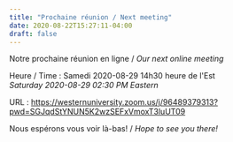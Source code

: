 ```yaml
---
title: "Prochaine réunion / Next meeting"
date: 2020-08-22T15:27:11-04:00
draft: false
---
```


Notre prochaine réunion en ligne / _Our next online meeting_

Heure / Time
: Samedi 2020-08-29 14h30 heure de l'Est  
  _Saturday 2020-08-29 02:30 PM Eastern_

URL
: https://westernuniversity.zoom.us/j/96489379313?pwd=SGJqdStYNUN5K2wzSEFxVmoxT3luUT09

<!--more-->

Nous espérons vous voir là-bas! / _Hope to see you there!_
